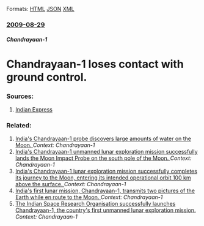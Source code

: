
Formats: [HTML](/news/2009/08/29/chandrayaan-1-loses-contact-with-ground-control.html)  [JSON](/news/2009/08/29/chandrayaan-1-loses-contact-with-ground-control.json)  [XML](/news/2009/08/29/chandrayaan-1-loses-contact-with-ground-control.xml)  

### [2009-08-29](/news/2009/08/29/index.md)

##### Chandrayaan-1
#  Chandrayaan-1 loses contact with ground control. 




### Sources:

1. [Indian Express](http://www.expressindia.com/latest-news/Chandrayaan-Indias-first-moon-mission-is-over-Project-Director/508749/)

### Related:

1. [ India's Chandrayaan-1 probe discovers large amounts of water on the Moon. ](/news/2009/09/24/india-s-chandrayaan-1-probe-discovers-large-amounts-of-water-on-the-moon.md) _Context: Chandrayaan-1_
2. [ India's Chandrayaan-1 unmanned lunar exploration mission successfully lands the Moon Impact Probe on the south pole of the Moon. ](/news/2008/11/14/india-s-chandrayaan-1-unmanned-lunar-exploration-mission-successfully-lands-the-moon-impact-probe-on-the-south-pole-of-the-moon.md) _Context: Chandrayaan-1_
3. [ India's Chandrayaan-1 lunar exploration mission successfully completes its journey to the Moon, entering its intended operational orbit 100 km above the surface. ](/news/2008/11/12/india-s-chandrayaan-1-lunar-exploration-mission-successfully-completes-its-journey-to-the-moon-entering-its-intended-operational-orbit-100.md) _Context: Chandrayaan-1_
4. [ India's first lunar mission, Chandrayaan-1, transmits two pictures of the Earth while en route to the Moon. ](/news/2008/11/1/india-s-first-lunar-mission-chandrayaan-1-transmits-two-pictures-of-the-earth-while-en-route-to-the-moon.md) _Context: Chandrayaan-1_
5. [ The Indian Space Research Organisation successfully launches Chandrayaan-1, the country's first unmanned lunar exploration mission. ](/news/2008/10/22/the-indian-space-research-organisation-successfully-launches-chandrayaan-1-the-country-s-first-unmanned-lunar-exploration-mission.md) _Context: Chandrayaan-1_
